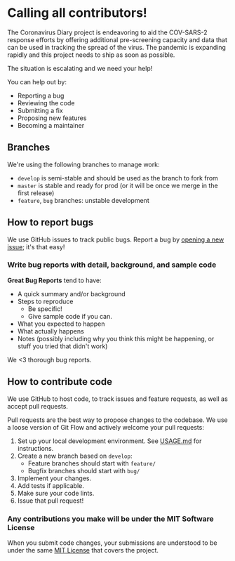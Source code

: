 # Calling all contributors!
The Coronavirus Diary project is endeavoring to aid the COV-SARS-2 response efforts by offering additional pre-screening capacity and data that can be used in tracking the spread of the virus. The pandemic is expanding rapidly and this project needs to ship as soon as possible.

The situation is escalating and we need your help!

You can help out by: 
- Reporting a bug
- Reviewing the code
- Submitting a fix
- Proposing new features
- Becoming a maintainer

## Branches

We're using the following branches to manage work:
- `develop` is semi-stable and should be used as the branch to fork from
- `master` is stable and ready for prod (or it will be once we merge in the first release)
- `feature`, `bug` branches: unstable development

## How to report bugs
We use GitHub issues to track public bugs. Report a bug by [opening a new issue](https://github.com/joshua-s/coronavirus-diary/issues/new/choose); it's that easy!

### Write bug reports with detail, background, and sample code
**Great Bug Reports** tend to have:

- A quick summary and/or background
- Steps to reproduce
  - Be specific!
  - Give sample code if you can.
- What you expected to happen
- What actually happens
- Notes (possibly including why you think this might be happening, or stuff you tried that didn't work)

We <3 thorough bug reports.

## How to contribute code
We use GitHub to host code, to track issues and feature requests, as well as accept pull requests.

Pull requests are the best way to propose changes to the codebase. We use a loose version of Git Flow
and actively welcome your pull requests:

1. Set up your local development environment. See [USAGE.md](USAGE.md) for instructions.
2. Create a new branch based on `develop`:
   - Feature branches should start with `feature/`
   - Bugfix branches should start with `bug/`
3. Implement your changes.
4. Add tests if applicable.
5. Make sure your code lints.
6. Issue that pull request!

### Any contributions you make will be under the MIT Software License
When you submit code changes, your submissions are understood to be under the same [MIT License](LICENSE) that covers the project.
